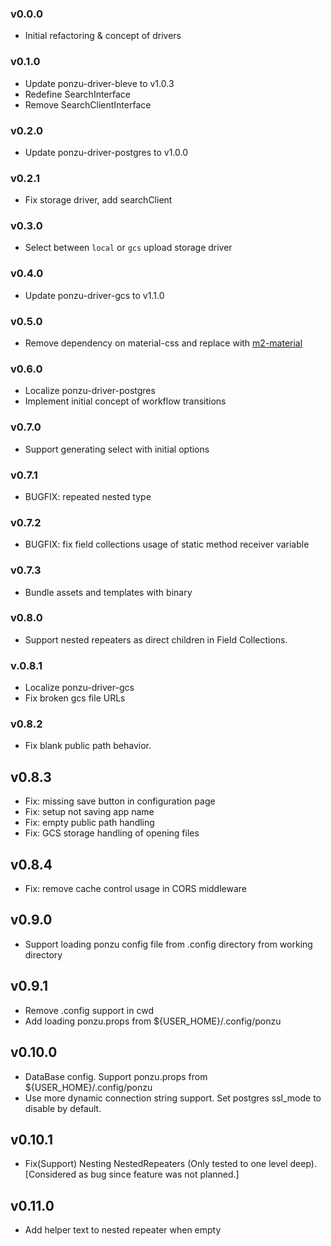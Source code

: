 ### v0.0.0

- Initial refactoring & concept of drivers

### v0.1.0

- Update ponzu-driver-bleve to v1.0.3
- Redefine SearchInterface
- Remove SearchClientInterface

### v0.2.0

- Update ponzu-driver-postgres to v1.0.0

### v0.2.1

- Fix storage driver, add searchClient

### v0.3.0

- Select between `local` or `gcs` upload storage driver

### v0.4.0

- Update ponzu-driver-gcs to v1.1.0

### v0.5.0

- Remove dependency on material-css and replace with [m2-material](https://m2.material.io/)

### v0.6.0

- Localize ponzu-driver-postgres
- Implement initial concept of workflow transitions

### v0.7.0

- Support generating select with initial options

### v0.7.1

- BUGFIX: repeated nested type

### v0.7.2

- BUGFIX: fix field collections usage of static method receiver variable

### v0.7.3
- Bundle assets and templates with binary

### v0.8.0
- Support nested repeaters as direct children in Field Collections.

### v.0.8.1
- Localize ponzu-driver-gcs
- Fix broken gcs file URLs

### v0.8.2
- Fix blank public path behavior.

## v0.8.3
- Fix: missing save button in configuration page
- Fix: setup not saving app name
- Fix: empty public path handling
- Fix: GCS storage handling of opening files

## v0.8.4
- Fix: remove cache control usage in CORS middleware

## v0.9.0
- Support loading ponzu config file from .config directory from working directory

## v0.9.1
- Remove .config support in cwd
- Add loading ponzu.props from ${USER_HOME}/.config/ponzu

## v0.10.0
- DataBase config. Support ponzu.props from ${USER_HOME}/.config/ponzu
- Use more dynamic connection string support. Set postgres ssl_mode to disable by default.

## v0.10.1
- Fix(Support) Nesting NestedRepeaters (Only tested to one level deep). [Considered as bug since feature was not planned.]

## v0.11.0
- Add helper text to nested repeater when empty